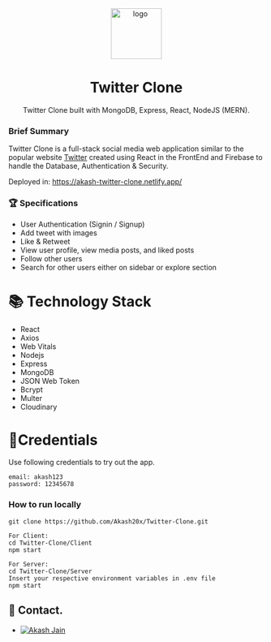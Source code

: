 <div align="center">
  <img src="https://help.twitter.com/content/dam/help-twitter/brand/logo.png" height="100" width="100" alt="logo"/>
  
# Twitter Clone
   Twitter Clone built with MongoDB, Express, React, NodeJS (MERN).
</div>


### Brief Summary
Twitter Clone is a full-stack social media web application similar to the popular website [Twitter](https://twitter.com/) created using React in the FrontEnd and Firebase to handle the Database, Authentication & Security. 

Deployed in: https://akash-twitter-clone.netlify.app/


### 🏆 Specifications

* User Authentication (Signin / Signup)
*  Add tweet with images
*  Like & Retweet
*  View user profile, view media posts, and liked posts
*  Follow other users
*  Search for other users either on sidebar or explore section

# 📚 Technology Stack

- React
- Axios
- Web Vitals
- Nodejs
- Express
- MongoDB
- JSON Web Token
- Bcrypt
- Multer
- Cloudinary

# 🔑Credentials

Use following credentials to try out the app.

```
email: akash123
password: 12345678
```

### How to run locally
```
git clone https://github.com/Akash20x/Twitter-Clone.git

For Client:
cd Twitter-Clone/Client
npm start

For Server:
cd Twitter-Clone/Server
Insert your respective environment variables in .env file
npm start

```

## 💬 Contact.
 * [![Akash Jain](https://custom-icon-badges.herokuapp.com/badge/-Akash%20Jain-%23181717?style=flat&logo=github&logoColor=white&labelColor=111)](https://github.com/Akash20x)


